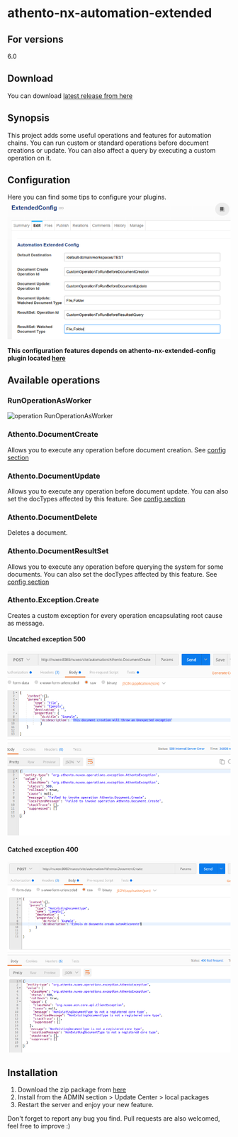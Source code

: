 # athento-nx-automation-extended

## For versions
6.0

## Download
You can download [latest release from here](https://github.com/athento/athento-nx-automation-extended/raw/master/athento-nx-automation-extended-dist/target/athento-nx-automation-extended-project-2.5.zip)

## Synopsis

This project adds some useful operations and features for automation chains. You can run custom or standard operations before document creations or update. You can also affect a query by executing a custom operation on it.

## Configuration
Here you can find some tips to configure your plugins. 
![Extended Config example](/screenshots/automation-extended-config.png)

**This configuration features depends on athento-nx-extended-config plugin located [here](https://github.com/athento/athento-nx-extended-config)**

## Available operations
### RunOperationAsWorker
![operation RunOperationAsWorker](/screenshots/runOperationAsWorker.png)

### Athento.DocumentCreate
Allows you to execute any operation before document creation. See [config section](#configuration)
### Athento.DocumentUpdate
Allows you to execute any operation before document update. You can also set the docTypes affected by this feature. See [config section](#configuration)
### Athento.DocumentDelete
Deletes a document.
### Athento.DocumentResultSet
Allows you to execute any operation before querying the system for some documents. You can also set the docTypes affected by this feature. See [config section](#configuration)

### Athento.Exception.Create
Creates a custom exception for every operation encapsulating root cause as message.
#### Uncatched exception 500
![Internal Server Error](/screenshots/500_Unexpected_exception.png)
#### Catched exception 400
![Bad request](/screenshots/400_bad_request.png)


## Installation
1. Download the zip package from   [here](https://github.com/athento/athento-nx-automation-extended/automation-extended-dist/target/athento-nx-automation-extended-project-1.9.zip)
2. Install from the ADMIN section > Update Center > local packages
3. Restart the server and enjoy your new feature.

Don't forget to report any bug you find. Pull requests are also welcomed, feel free to improve :)
